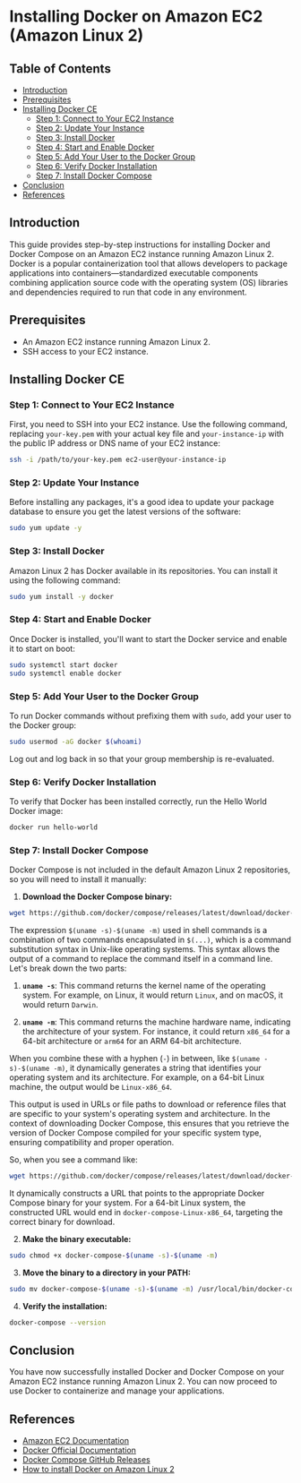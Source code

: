 # Installing Docker on Amazon EC2 (Amazon Linux 2)

## Table of Contents

- [Introduction](#introduction)
- [Prerequisites](#prerequisites)
- [Installing Docker CE](#installing-docker-ce)
   - [Step 1: Connect to Your EC2 Instance](#step-1-connect-to-your-ec2-instance)
   - [Step 2: Update Your Instance](#step-2-update-your-instance)
   - [Step 3: Install Docker](#step-3-install-docker)
   - [Step 4: Start and Enable Docker](#step-4-start-and-enable-docker)
   - [Step 5: Add Your User to the Docker Group](#step-5-add-your-user-to-the-docker-group)
   - [Step 6: Verify Docker Installation](#step-6-verify-docker-installation)
   - [Step 7: Install Docker Compose](#step-7-install-docker-compose)
- [Conclusion](#conclusion)
- [References](#references)

## Introduction

This guide provides step-by-step instructions for installing Docker and Docker Compose on an Amazon EC2 instance running Amazon Linux 2. Docker is a popular containerization tool that allows developers to package applications into containers—standardized executable components combining application source code with the operating system (OS) libraries and dependencies required to run that code in any environment.

## Prerequisites

- An Amazon EC2 instance running Amazon Linux 2.
- SSH access to your EC2 instance.

## Installing Docker CE

### Step 1: Connect to Your EC2 Instance

First, you need to SSH into your EC2 instance. Use the following command, replacing `your-key.pem` with your actual key file and `your-instance-ip` with the public IP address or DNS name of your EC2 instance:

```sh
ssh -i /path/to/your-key.pem ec2-user@your-instance-ip
```

### Step 2: Update Your Instance

Before installing any packages, it's a good idea to update your package database to ensure you get the latest versions of the software:

```sh
sudo yum update -y
```

### Step 3: Install Docker

Amazon Linux 2 has Docker available in its repositories. You can install it using the following command:

```sh
sudo yum install -y docker
```

### Step 4: Start and Enable Docker

Once Docker is installed, you'll want to start the Docker service and enable it to start on boot:

```sh
sudo systemctl start docker
sudo systemctl enable docker
```

### Step 5: Add Your User to the Docker Group

To run Docker commands without prefixing them with `sudo`, add your user to the Docker group:

```sh
sudo usermod -aG docker $(whoami)
```

Log out and log back in so that your group membership is re-evaluated.

### Step 6: Verify Docker Installation

To verify that Docker has been installed correctly, run the Hello World Docker image:

```sh
docker run hello-world
```

### Step 7: Install Docker Compose

Docker Compose is not included in the default Amazon Linux 2 repositories, so you will need to install it manually:

1. **Download the Docker Compose binary:**

```sh
wget https://github.com/docker/compose/releases/latest/download/docker-compose-$(uname -s)-$(uname -m)
```

The expression `$(uname -s)-$(uname -m)` used in shell commands is a combination of two commands encapsulated in `$(...)`, which is a command substitution syntax in Unix-like operating systems. This syntax allows the output of a command to replace the command itself in a command line. Let's break down the two parts:

1. **`uname -s`**: This command returns the kernel name of the operating system. For example, on Linux, it would return `Linux`, and on macOS, it would return `Darwin`.

2. **`uname -m`**: This command returns the machine hardware name, indicating the architecture of your system. For instance, it could return `x86_64` for a 64-bit architecture or `arm64` for an ARM 64-bit architecture.

When you combine these with a hyphen (`-`) in between, like `$(uname -s)-$(uname -m)`, it dynamically generates a string that identifies your operating system and its architecture. For example, on a 64-bit Linux machine, the output would be `Linux-x86_64`.

This output is used in URLs or file paths to download or reference files that are specific to your system's operating system and architecture. In the context of downloading Docker Compose, this ensures that you retrieve the version of Docker Compose compiled for your specific system type, ensuring compatibility and proper operation.

So, when you see a command like:

```sh
wget https://github.com/docker/compose/releases/latest/download/docker-compose-$(uname -s)-$(uname -m)
```

It dynamically constructs a URL that points to the appropriate Docker Compose binary for your system. For a 64-bit Linux system, the constructed URL would end in `docker-compose-Linux-x86_64`, targeting the correct binary for download.

2. **Make the binary executable:**

```sh
sudo chmod +x docker-compose-$(uname -s)-$(uname -m)
```

3. **Move the binary to a directory in your PATH:**

```sh
sudo mv docker-compose-$(uname -s)-$(uname -m) /usr/local/bin/docker-compose
```

4. **Verify the installation:**

```sh
docker-compose --version
```

## Conclusion

You have now successfully installed Docker and Docker Compose on your Amazon EC2 instance running Amazon Linux 2. You can now proceed to use Docker to containerize and manage your applications.

## References

- [Amazon EC2 Documentation](https://docs.aws.amazon.com/ec2/)
- [Docker Official Documentation](https://docs.docker.com/)
- [Docker Compose GitHub Releases](https://github.com/docker/compose/releases)
- [How to install Docker on Amazon Linux 2](https://www.cyberciti.biz/faq/how-to-install-docker-on-amazon-linux-2/)